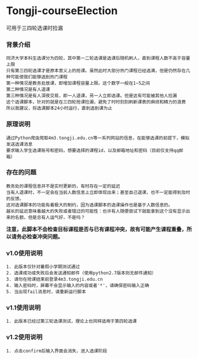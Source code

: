 # Tongji-courseElection
可用于三四轮选课时捡漏

### 背景介绍
    同济大学本科生选课分为四轮，其中第一二轮选课是选课后随机刷人，直到课程人数不高于容量上限
    只有第三四轮选课才是原本意义上的抢课。虽然此时大部分热门课程已经选满，但是仍然存在几种可能使我们能够选到热门课程
    第一种情况是教务处放课，即增加课程容量上限。这个数字一般在1~5之间
    第二种情况是有人退课
    第三种情况是有人深夜交易，即一人退课，另一人立即选课。但是这有可能被其他人捡漏
    这个选课脚本，针对的就是在三四轮抢课捡漏，避免了时时刻刻刷新课表的麻烦和精力的浪费
    所以我建议，将选课脚本24小时运行，直到选到课为止

### 原理说明
    通过Python爬虫爬取4m3.tongji.edu.cn等一系列网站的信息，在能够选课的前提下，模拟发送选课消息
    要求输入学生选课账号和密码，想要选择的课程id，以及邮箱地址和密码（目前仅支持qq邮箱）    

### 存在的问题
    教务处的课程信息并不是实时更新的，有时存在一定的延迟
    当有人退课时，不一定会在当前人数信息上立即体现出来；甚至自己退课，也不一定能得到及时的反馈。
    这对选课脚本的功能有着极大的制约，因为选课脚本的选课操作也是基于人数信息的。
    越长的延迟意味着越大的失败或者错过的可能性：也许有人随便尝试下就能拿到这个没有显示出来的名额，但是总有人运气好，不是吗？
**注意，此脚本不会检查目标课程是否与已有课程冲突，故有可能产生课程重叠，所以请务必检查冲突问题。**

### v1.0使用说明
    1. 此版本仅针对暑假小学期测试通过
    2. 选课成功或失败后会发送通知邮件（使用python2.7版本则无邮件通知）
    3. 请勿在抢课结束前登录4m3.tongji.edu.cn
    4. 输入密码时，屏幕不会显示输入的内容或者'*'，请确保密码输入正确
    5. 当出现fail消息时，请重新运行脚本

### v1.1使用说明
	1. 此版本已经过第三轮选课测试，理论上也同样适用于第四轮选课

### v1.2使用说明
	1. 点击confirm后输入界面会消失，进入选课阶段
